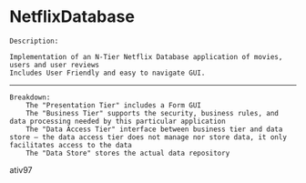 # NetflixDatabase

	Description:
	
	Implementation of an N-Tier Netflix Database application of movies, users and user reviews
	Includes User Friendly and easy to navigate GUI.

**************************************************************************
	Breakdown:
		The "Presentation Tier" includes a Form GUI
		The "Business Tier" supports the security, business rules, and data processing needed by this particular application 
		The "Data Access Tier" interface between business tier and data store — the data access tier does not manage nor store data, it only facilitates access to the data
		The "Data Store" stores the actual data repository

ativ97
